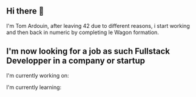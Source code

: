 ## Hi there 👋

I'm Tom Ardouin, after leaving 42 due to different reasons, i start working and then back in numeric by completing le Wagon formation.

I'm now looking for a job as such Fullstack Developper in a company or startup
------------------------------------------------------------

I'm currently working on:


I'm currently learning:
<!--
**tomardouin/tomardouin** is a ✨ _special_ ✨ repository because its `README.md` (this file) appears on your GitHub profile.

Here are some ideas to get you started:
I'm currently working on

I'm currently learning


- 🔭 I’m currently working on ...
- 🌱 I’m currently learning ...
- 👯 I’m looking to collaborate on ...
- 🤔 I’m looking for help with ...
- 💬 Ask me about ...
- 📫 How to reach me: ...
- 😄 Pronouns: ...
- ⚡ Fun fact: ...
-->
